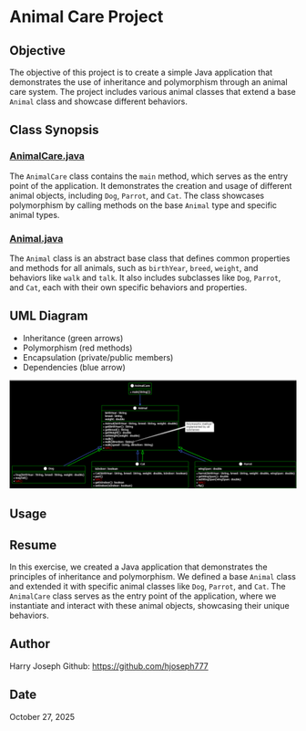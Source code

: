 # Animal Care Project

## Objective
The objective of this project is to create a simple Java application that demonstrates the use of inheritance and polymorphism through an animal care system. The project includes various animal classes that extend a base `Animal` class and showcase different behaviors.

## Class Synopsis

### [AnimalCare.java](src/main/java/com/me/animalcare/AnimalCare.java)
The `AnimalCare` class contains the `main` method, which serves as the entry point of the application. It demonstrates the creation and usage of different animal objects, including `Dog`, `Parrot`, and `Cat`. The class showcases polymorphism by calling methods on the base `Animal` type and specific animal types.

### [Animal.java](src/main/java/com/me/animalcare/Animal.java)
The `Animal` class is an abstract base class that defines common properties and methods for all animals, such as `birthYear`, `breed`, `weight`, and behaviors like `walk` and `talk`. It also includes subclasses like `Dog`, `Parrot`, and `Cat`, each with their own specific behaviors and properties.

## UML Diagram
- Inheritance (green arrows)
- Polymorphism (red methods)
- Encapsulation (private/public members)
- Dependencies (blue arrow)

![uml](/images/Animal.png) 
## Usage
## Resume
In this exercise, we created a Java application that demonstrates the principles of inheritance and polymorphism. We defined a base `Animal` class and extended it with specific animal classes like `Dog`, `Parrot`, and `Cat`. The `AnimalCare` class serves as the entry point of the application, where we instantiate and interact with these animal objects, showcasing their unique behaviors.

## Author
Harry Joseph Github: https://github.com/hjoseph777


## Date
October 27, 2025